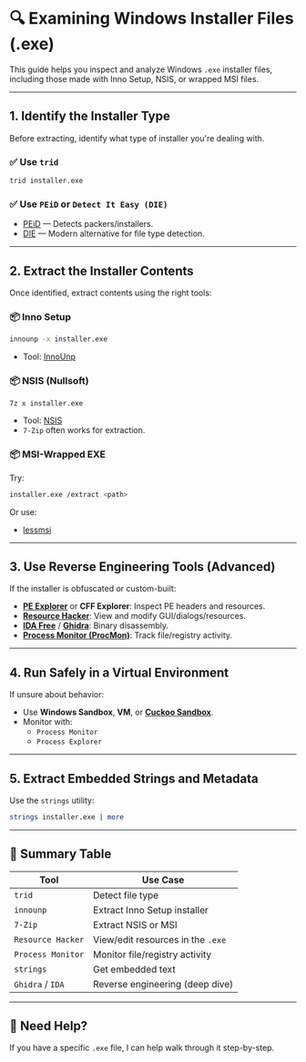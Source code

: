 # 🔍 Examining Windows Installer Files (.exe)

This guide helps you inspect and analyze Windows `.exe` installer files, including those made with Inno Setup, NSIS, or wrapped MSI files.

---

## 1. Identify the Installer Type

Before extracting, identify what type of installer you're dealing with.

### ✅ Use `trid`
```bash
trid installer.exe
```

### ✅ Use `PEiD` or `Detect It Easy (DIE)`
- [PEiD](https://www.aldeid.com/wiki/PEiD) — Detects packers/installers.
- [DIE](https://ntinfo.biz) — Modern alternative for file type detection.

---

## 2. Extract the Installer Contents

Once identified, extract contents using the right tools:

### 📦 Inno Setup
```bash
innounp -x installer.exe
```
- Tool: [InnoUnp](https://github.com/dscharrer/innoextract)

### 📦 NSIS (Nullsoft)
```bash
7z x installer.exe
```
- Tool: [NSIS](https://nsis.sourceforge.io/)
- `7-Zip` often works for extraction.

### 📦 MSI-Wrapped EXE
Try:
```bash
installer.exe /extract <path>
```

Or use:
- [lessmsi](https://lessmsi.activescott.com/)

---

## 3. Use Reverse Engineering Tools (Advanced)

If the installer is obfuscated or custom-built:

- **[PE Explorer](https://www.heaventools.com/overview.htm)** or **CFF Explorer**: Inspect PE headers and resources.
- **[Resource Hacker](http://www.angusj.com/resourcehacker/)**: View and modify GUI/dialogs/resources.
- **[IDA Free](https://hex-rays.com/ida-free/)** / **[Ghidra](https://ghidra-sre.org/)**: Binary disassembly.
- **[Process Monitor (ProcMon)](https://docs.microsoft.com/en-us/sysinternals/downloads/procmon)**: Track file/registry activity.

---

## 4. Run Safely in a Virtual Environment

If unsure about behavior:

- Use **Windows Sandbox**, **VM**, or **[Cuckoo Sandbox](https://cuckoosandbox.org/)**.
- Monitor with:
  - `Process Monitor`
  - `Process Explorer`

---

## 5. Extract Embedded Strings and Metadata

Use the `strings` utility:
```bash
strings installer.exe | more
```

---

## 🧰 Summary Table

| Tool                | Use Case                                 |
|---------------------|-------------------------------------------|
| `trid`              | Detect file type                          |
| `innounp`           | Extract Inno Setup installer              |
| `7-Zip`             | Extract NSIS or MSI                       |
| `Resource Hacker`   | View/edit resources in the `.exe`         |
| `Process Monitor`   | Monitor file/registry activity            |
| `strings`           | Get embedded text                         |
| `Ghidra` / `IDA`    | Reverse engineering (deep dive)           |

---

## 📁 Need Help?
If you have a specific `.exe` file, I can help walk through it step-by-step.

